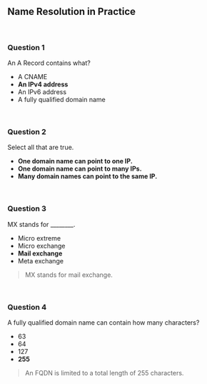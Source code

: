 ## Name Resolution in Practice

<br>

### Question 1

An A Record contains what?

* A CNAME
* **An IPv4 address**
* An IPv6 address
* A fully qualified domain name

<br>

### Question 2

Select all that are true.

* **One domain name can point to one IP.**
* **One domain name can point to many IPs.**
* **Many domain names can point to the same IP.**

<br>

### Question 3

MX stands for ________.

* Micro extreme
* Micro exchange
* **Mail exchange**
* Meta exchange

> MX stands for mail exchange.

<br>

### Question 4

A fully qualified domain name can contain how many characters?

* 63
* 64
* 127
* **255**

> An FQDN is limited to a total length of 255 characters.